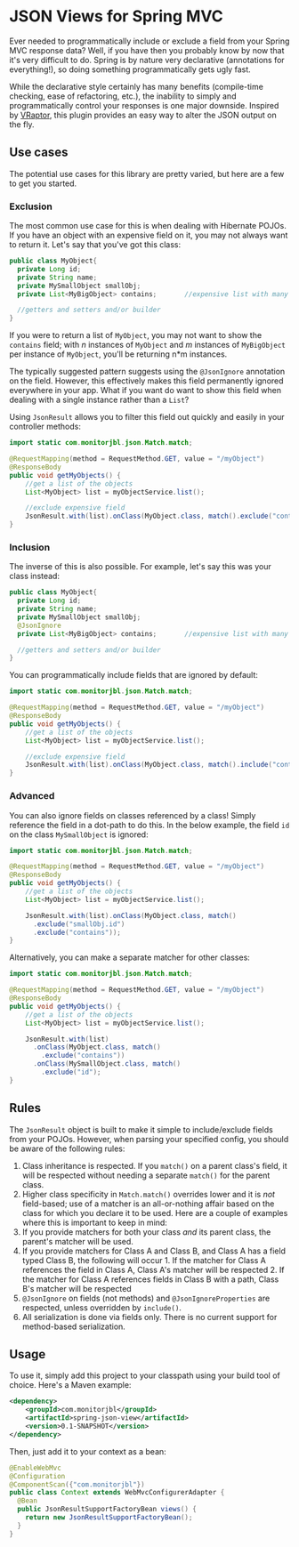 # JSON Views for Spring MVC

Ever needed to programmatically include or exclude a field from your Spring MVC response data? Well, if you have then you probably know by now that it's very difficult to do. Spring is by nature very declarative (annotations for everything!), so doing something programmatically gets ugly fast.

While the declarative style certainly has many benefits (compile-time checking, ease of refactoring, etc.), the inability to simply and programmatically control your responses is one major downside. Inspired by [VRaptor](http://www.vraptor.org/), this plugin provides an easy way to alter the JSON output on the fly.

## Use cases

The potential use cases for this library are pretty varied, but here are a few to get you started.

### Exclusion

The most common use case for this is when dealing with Hibernate POJOs. If you have an object with an expensive field on it, you may not always want to return it. Let's say that you've got this class:

```java
public class MyObject{
  private Long id;
  private String name;
  private MySmallObject smallObj;
  private List<MyBigObject> contains;       //expensive list with many entries

  //getters and setters and/or builder
}
```

If you were to return a list of `MyObject`, you may not want to show the `contains` field; with *n* instances of `MyObject` and *m* instances of `MyBigObject` per instance of `MyObject`, you'll be returning n\*m instances.

The typically suggested pattern suggests using the `@JsonIgnore` annotation on the field. However, this effectively makes this field permanently ignored everywhere in your app. What if you want do want to show this field when dealing with a single instance rather than a `List`?

Using `JsonResult` allows you to filter this field out quickly and easily in your controller methods:

```java
import static com.monitorjbl.json.Match.match;

@RequestMapping(method = RequestMethod.GET, value = "/myObject")
@ResponseBody
public void getMyObjects() {
    //get a list of the objects
    List<MyObject> list = myObjectService.list();

    //exclude expensive field
    JsonResult.with(list).onClass(MyObject.class, match().exclude("contains"));
}
```

### Inclusion

The inverse of this is also possible. For example, let's say this was your class instead:

```java
public class MyObject{
  private Long id;
  private String name;
  private MySmallObject smallObj;
  @JsonIgnore
  private List<MyBigObject> contains;       //expensive list with many entries

  //getters and setters and/or builder
}
```

You can programmatically include fields that are ignored by default:


```java
import static com.monitorjbl.json.Match.match;

@RequestMapping(method = RequestMethod.GET, value = "/myObject")
@ResponseBody
public void getMyObjects() {
    //get a list of the objects
    List<MyObject> list = myObjectService.list();

    //exclude expensive field
    JsonResult.with(list).onClass(MyObject.class, match().include("contains"));
}
```

### Advanced

You can also ignore fields on classes referenced by a class! Simply reference the field in a dot-path to do this. In the below example, the field `id` on the class `MySmallObject` is ignored:

```java
import static com.monitorjbl.json.Match.match;

@RequestMapping(method = RequestMethod.GET, value = "/myObject")
@ResponseBody
public void getMyObjects() {
    //get a list of the objects
    List<MyObject> list = myObjectService.list();

    JsonResult.with(list).onClass(MyObject.class, match()
      .exclude("smallObj.id")
      .exclude("contains"));
}
```

Alternatively, you can make a separate matcher for other classes:

```java
import static com.monitorjbl.json.Match.match;

@RequestMapping(method = RequestMethod.GET, value = "/myObject")
@ResponseBody
public void getMyObjects() {
    //get a list of the objects
    List<MyObject> list = myObjectService.list();

    JsonResult.with(list)
      .onClass(MyObject.class, match()
        .exclude("contains"))
      .onClass(MySmallObject.class, match()
        .exclude("id");
}
```

## Rules

The `JsonResult` object is built to make it simple to include/exclude fields from your POJOs. However, when parsing your specified config, you should be aware of the following rules:

1. Class inheritance is respected. If you `match()` on a parent class's field, it will be respected without needing a separate `match()` for the parent class.
2. Higher class specificity in `Match.match()` overrides lower and it is *not* field-based; use of a matcher is an all-or-nothing affair based on the class for which you declare it to be used. Here are a couple of examples where this is important to keep in mind:
  1. If you provide matchers for both your class *and* its parent class, the parent's matcher will be used.
  2. If you provide matchers for Class A and Class B, and Class A has a field typed Class B, the following will occur
    1. If the matcher for Class A references the field in Class A, Class A's matcher will be respected
    2. If the matcher for Class A references fields in Class B with a path, Class B's matcher will be respected
3. `@JsonIgnore` on fields (not methods) and `@JsonIgnoreProperties` are respected, unless overridden by `include()`.
4. All serialization is done via fields only. There is no current support for method-based serialization.


## Usage


To use it, simply add this project to your classpath using your build tool of choice. Here's a Maven example:

```xml
<dependency>
    <groupId>com.monitorjbl</groupId>
    <artifactId>spring-json-view</artifactId>
    <version>0.1-SNAPSHOT</version>
</dependency>
```

Then, just add it to your context as a bean:

```java
@EnableWebMvc
@Configuration
@ComponentScan({"com.monitorjbl"})
public class Context extends WebMvcConfigurerAdapter {
  @Bean
  public JsonResultSupportFactoryBean views() {
    return new JsonResultSupportFactoryBean();
  }
}
```


